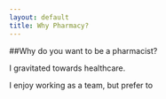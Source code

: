 ```yaml
---
layout: default
title: Why Pharmacy?
---
```


##Why do you want to be a pharmacist?

I gravitated towards healthcare. 

I enjoy working as a team, but prefer to 